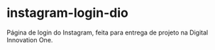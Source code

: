 # instagram-login-dio

Página de login do Instagram, feita para entrega de projeto na Digital Innovation One.
